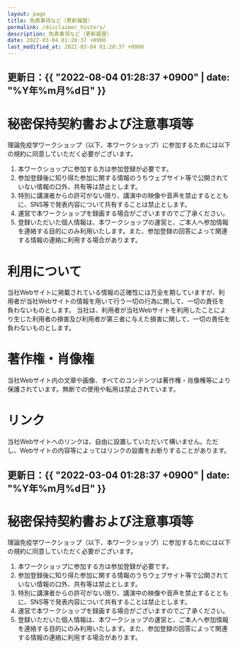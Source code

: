 ```yaml
---
layout: page
title: 免責事項など（更新履歴）
permalink: /disclaimer_history/
description: 免責事項など（更新履歴）
date: 2022-03-04 01:28:37 +0900
last_modified_at: 2022-03-04 01:28:37 +0900
---
```


## 更新日：{{ "2022-08-04 01:28:37 +0900" | date: "%Y年%m月%d日" }}

# 秘密保持契約書および注意事項等

理論免疫学ワークショップ（以下、本ワークショップ）に参加するためには以下の規約に同意していただく必要がございます。
1. 本ワークショップに参加する方は参加登録が必要です。
2. 参加登録後に知り得た参加に関する情報のうちウェブサイト等で公開されていない情報の口外、共有等は禁止とします。
3. 特別に講演者からの許可がない限り、講演中の映像や音声を禁止するとともに、SNS等で発表内容について共有することは禁止とします。
4. 運営で本ワークショップを録画する場合がございますのでご了承ください。
5. 登録いただいた個⼈情報は、本ワークショップの運営と、ご本人へ参加情報を連絡する目的にのみ利用いたします。また、参加登録の回答によって関連する情報の連絡に利用する場合があります。

# 利用について

当社Webサイトに掲載されている情報の正確性には万全を期していますが、利用者が当社Webサイトの情報を用いて行う一切の行為に関して、一切の責任を負わないものとします。
当社は、利用者が当社Webサイトを利用したことにより生じた利用者の損害及び利用者が第三者に与えた損害に関して、一切の責任を負わないものとします。

# 著作権・肖像権

当社Webサイト内の文章や画像、すべてのコンテンツは著作権・肖像権等により保護されています。無断での使用や転用は禁止されています。

# リンク

当社Webサイトへのリンクは、自由に設置していただいて構いません。ただし、Webサイトの内容等によってはリンクの設置をお断りすることがあります。


## 更新日：{{ "2022-03-04 01:28:37 +0900" | date: "%Y年%m月%d日" }}

# 秘密保持契約書および注意事項等

理論免疫学ワークショップ（以下、本ワークショップ）に参加するためには以下の規約に同意していただく必要がございます。
1. 本ワークショップに参加する方は参加登録が必要です。
2. 参加登録後に知り得た参加に関する情報のうちウェブサイト等で公開されていない情報の口外、共有等は禁止とします。
3. 特別に講演者からの許可がない限り、講演中の映像や音声を禁止するとともに、SNS等で発表内容について共有することは禁止とします。
4. 運営で本ワークショップを録画する場合がございますのでご了承ください。
5. 登録いただいた個⼈情報は、本ワークショップの運営と、ご本人へ参加情報を連絡する目的にのみ利用いたします。また、参加登録の回答によって関連する情報の連絡に利用する場合があります。
